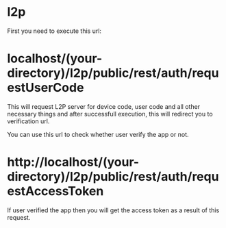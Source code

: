 # l2p

First you need to execute this url:

# localhost/(your-directory)/l2p/public/rest/auth/requestUserCode

This will request L2P server for device code, user code and all other necessary things and after successfull execution, this will redirect you to verification url.

You can use this url to check whether user verify the app or not.

# http://localhost/(your-directory)/l2p/public/rest/auth/requestAccessToken

If user verified the app then you will get the access token as a result of this request.
